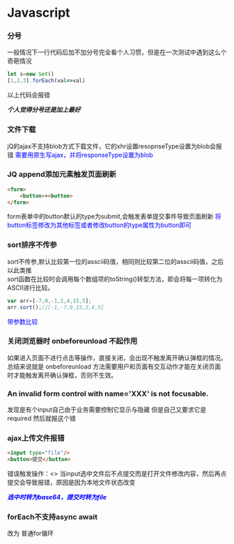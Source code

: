 # Javascript

### 分号

一般情况下一行代码后加不加分号完全看个人习惯，但是在一次测试中遇到这么个奇葩情况

```javascript
let s=new Set()
[1,2,3].forEach(val=>val)
```

以上代码会报错

***个人觉得分号还是加上最好***
### 文件下载
jQ的ajax不支持blob方式下载文件，它的xhr设置resopnseType设置为blob会报错
<font color="blue">需要用原生写ajax，并将responseType设置为blob</font>

### JQ append添加元素触发页面刷新

```html
<form>
    <button>+<button>
</form>
```
form表单中的button默认的type为submit,会触发表单提交事件导致页面刷新
<font color="blue">将button标签修改为其他标签或者修改button的type属性为button即可</font>

### sort排序不传参

sort不传参,默认比较第一位的asscii码值，相同则比较第二位的asscii码值，之后以此类推<br>
sort函数在比较时会调用每个数组项的toString()转型方法，即会将每一项转化为ASCII进行比较。
```javascript
var arr=[-7,0,-1,2,4,15,5];
arr.sort();//[-1,-7,0,15,2,4,5]
```
<font color="blue">带参数比较</font>

### 关闭浏览器时 onbeforeunload 不起作用

如果进入页面不进行点击等操作，直接关闭，会出现不触发离开确认弹框的情况。总结来说就是 onbeforeunload 方法需要用户和页面有交互动作才能在关闭页面时才能触发离开确认弹框，否则不生效。

### An invalid form control with name='XXX' is not focusable.

发现是有个input自己由于业务需要控制它显示与隐藏
但是自己又要求它是required 然后就报这个错

### ajax上传文件报错

```html
<input type="file"/>
<button>提交</button>
```
错误触发操作：<>
当input选中文件后不点提交而是打开文件修改内容，然后再点提交会导致报错，原因是因为本地文件状态改变

<font color="blue">***选中时转为base64，提交时转为file***</font>

### forEach不支持async await

改为 普通for循环


